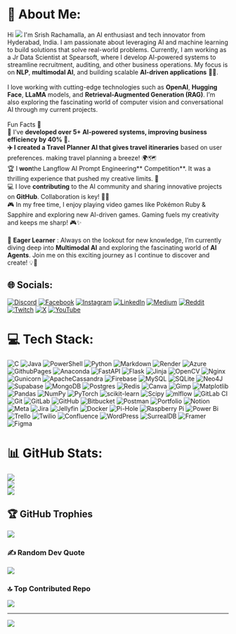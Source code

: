 # 💫 About Me:
Hi ![](https://user-images.githubusercontent.com/18350557/176309783-0785949b-9127-417c-8b55-ab5a4333674e.gif) I'm Srish Rachamalla, an AI enthusiast and tech innovator from Hyderabad, India. I am passionate about leveraging AI and machine learning to build solutions that solve real-world problems. Currently, I am working as a Jr Data Scientist at Spearsoft, where I develop AI-powered systems to streamline recruitment, auditing, and other business operations. My focus is on **NLP**, **multimodal AI**, and building scalable **AI-driven applications** 🤖✨.<br><br>I love working with cutting-edge technologies such as **OpenAI**, **Hugging Face**, **LLaMA** models, and **Retrieval-Augmented Generation (RAG)**. I’m also exploring the fascinating world of computer vision and conversational AI through my current projects.<br><br>Fun Facts 🌟<br>🧠 I’ve **developed **over **5+ AI-powered systems**, improving business efficiency by **40%** 🎉. <br>✈️ I created a **Travel Planner** AI that gives travel** itineraries** based on user preferences. making travel planning a breeze! 🌍🗺️<br>🏆 I **won**the Langflow AI Prompt Engineering** Competition**. It was a thrilling experience that pushed my creative limits. 🏅<br>💻 I love **contributing** to the AI community and sharing innovative projects on **GitHub**. Collaboration is key! 🔗🤝<br>🎮 In my free time, I enjoy playing video games like Pokémon Ruby & Sapphire and exploring new AI-driven games. Gaming fuels my creativity and keeps me sharp! 🎮✨<br><br>🌟 **Eager Learner** : Always on the lookout for new knowledge, I’m currently diving deep into **Multimodal AI** and exploring the fascinating world of **AI Agents**. Join me on this exciting journey as I continue to discover and create! 💡🚀


## 🌐 Socials:
[![Discord](https://img.shields.io/badge/Discord-%237289DA.svg?logo=discord&logoColor=white)](https://discord.gg/theexecutor5677) [![Facebook](https://img.shields.io/badge/Facebook-%231877F2.svg?logo=Facebook&logoColor=white)](https://facebook.com/kapish.rachamalla) [![Instagram](https://img.shields.io/badge/Instagram-%23E4405F.svg?logo=Instagram&logoColor=white)](https://instagram.com/kapishrachamalla) [![LinkedIn](https://img.shields.io/badge/LinkedIn-%230077B5.svg?logo=linkedin&logoColor=white)](https://linkedin.com/in/srishrachamalla) [![Medium](https://img.shields.io/badge/Medium-12100E?logo=medium&logoColor=white)](https://medium.com/@srishrachamalla77) [![Reddit](https://img.shields.io/badge/Reddit-%23FF4500.svg?logo=Reddit&logoColor=white)](https://reddit.com/user/Ok-Chair-2861) [![Twitch](https://img.shields.io/badge/Twitch-%239146FF.svg?logo=Twitch&logoColor=white)](https://twitch.tv/theexeccutor) [![X](https://img.shields.io/badge/X-black.svg?logo=X&logoColor=white)](https://x.com/Srishrachamalla) [![YouTube](https://img.shields.io/badge/YouTube-%23FF0000.svg?logo=YouTube&logoColor=white)](https://youtube.com/@srishrachamalla9607) 

# 💻 Tech Stack:
![C](https://img.shields.io/badge/c-%2300599C.svg?style=for-the-badge&logo=c&logoColor=white) ![Java](https://img.shields.io/badge/java-%23ED8B00.svg?style=for-the-badge&logo=openjdk&logoColor=white) ![PowerShell](https://img.shields.io/badge/PowerShell-%235391FE.svg?style=for-the-badge&logo=powershell&logoColor=white) ![Python](https://img.shields.io/badge/python-3670A0?style=for-the-badge&logo=python&logoColor=ffdd54) ![Markdown](https://img.shields.io/badge/markdown-%23000000.svg?style=for-the-badge&logo=markdown&logoColor=white) ![Render](https://img.shields.io/badge/Render-%46E3B7.svg?style=for-the-badge&logo=render&logoColor=white) ![Azure](https://img.shields.io/badge/azure-%230072C6.svg?style=for-the-badge&logo=microsoftazure&logoColor=white) ![GithubPages](https://img.shields.io/badge/github%20pages-121013?style=for-the-badge&logo=github&logoColor=white) ![Anaconda](https://img.shields.io/badge/Anaconda-%2344A833.svg?style=for-the-badge&logo=anaconda&logoColor=white) ![FastAPI](https://img.shields.io/badge/FastAPI-005571?style=for-the-badge&logo=fastapi) ![Flask](https://img.shields.io/badge/flask-%23000.svg?style=for-the-badge&logo=flask&logoColor=white) ![Jinja](https://img.shields.io/badge/jinja-white.svg?style=for-the-badge&logo=jinja&logoColor=black) ![OpenCV](https://img.shields.io/badge/opencv-%23white.svg?style=for-the-badge&logo=opencv&logoColor=white) ![Nginx](https://img.shields.io/badge/nginx-%23009639.svg?style=for-the-badge&logo=nginx&logoColor=white) ![Gunicorn](https://img.shields.io/badge/gunicorn-%298729.svg?style=for-the-badge&logo=gunicorn&logoColor=white) ![ApacheCassandra](https://img.shields.io/badge/cassandra-%231287B1.svg?style=for-the-badge&logo=apache-cassandra&logoColor=white) ![Firebase](https://img.shields.io/badge/firebase-a08021?style=for-the-badge&logo=firebase&logoColor=ffcd34) ![MySQL](https://img.shields.io/badge/mysql-4479A1.svg?style=for-the-badge&logo=mysql&logoColor=white) ![SQLite](https://img.shields.io/badge/sqlite-%2307405e.svg?style=for-the-badge&logo=sqlite&logoColor=white) ![Neo4J](https://img.shields.io/badge/Neo4j-008CC1?style=for-the-badge&logo=neo4j&logoColor=white) ![Supabase](https://img.shields.io/badge/Supabase-3ECF8E?style=for-the-badge&logo=supabase&logoColor=white) ![MongoDB](https://img.shields.io/badge/MongoDB-%234ea94b.svg?style=for-the-badge&logo=mongodb&logoColor=white) ![Postgres](https://img.shields.io/badge/postgres-%23316192.svg?style=for-the-badge&logo=postgresql&logoColor=white) ![Redis](https://img.shields.io/badge/redis-%23DD0031.svg?style=for-the-badge&logo=redis&logoColor=white) ![Canva](https://img.shields.io/badge/Canva-%2300C4CC.svg?style=for-the-badge&logo=Canva&logoColor=white) ![Gimp](https://img.shields.io/badge/Gimp-657D8B?style=for-the-badge&logo=gimp&logoColor=FFFFFF) ![Matplotlib](https://img.shields.io/badge/Matplotlib-%23ffffff.svg?style=for-the-badge&logo=Matplotlib&logoColor=black) ![Pandas](https://img.shields.io/badge/pandas-%23150458.svg?style=for-the-badge&logo=pandas&logoColor=white) ![NumPy](https://img.shields.io/badge/numpy-%23013243.svg?style=for-the-badge&logo=numpy&logoColor=white) ![PyTorch](https://img.shields.io/badge/PyTorch-%23EE4C2C.svg?style=for-the-badge&logo=PyTorch&logoColor=white) ![scikit-learn](https://img.shields.io/badge/scikit--learn-%23F7931E.svg?style=for-the-badge&logo=scikit-learn&logoColor=white) ![Scipy](https://img.shields.io/badge/SciPy-%230C55A5.svg?style=for-the-badge&logo=scipy&logoColor=%white) ![mlflow](https://img.shields.io/badge/mlflow-%23d9ead3.svg?style=for-the-badge&logo=numpy&logoColor=blue) ![GitLab CI](https://img.shields.io/badge/gitlab%20CI-%23181717.svg?style=for-the-badge&logo=gitlab&logoColor=white) ![Git](https://img.shields.io/badge/git-%23F05033.svg?style=for-the-badge&logo=git&logoColor=white) ![GitLab](https://img.shields.io/badge/gitlab-%23181717.svg?style=for-the-badge&logo=gitlab&logoColor=white) ![GitHub](https://img.shields.io/badge/github-%23121011.svg?style=for-the-badge&logo=github&logoColor=white) ![Bitbucket](https://img.shields.io/badge/bitbucket-%230047B3.svg?style=for-the-badge&logo=bitbucket&logoColor=white) ![Postman](https://img.shields.io/badge/Postman-FF6C37?style=for-the-badge&logo=postman&logoColor=white) ![Portfolio](https://img.shields.io/badge/Portfolio-%23000000.svg?style=for-the-badge&logo=firefox&logoColor=#FF7139) ![Notion](https://img.shields.io/badge/Notion-%23000000.svg?style=for-the-badge&logo=notion&logoColor=white) ![Meta](https://img.shields.io/badge/Meta-%230467DF.svg?style=for-the-badge&logo=Meta&logoColor=white) ![Jira](https://img.shields.io/badge/jira-%230A0FFF.svg?style=for-the-badge&logo=jira&logoColor=white) ![Jellyfin](https://img.shields.io/badge/jellyfin-%23000B25.svg?style=for-the-badge&logo=Jellyfin&logoColor=00A4DC) ![Docker](https://img.shields.io/badge/docker-%230db7ed.svg?style=for-the-badge&logo=docker&logoColor=white) ![Pi-Hole](https://img.shields.io/badge/pihole-%2396060C.svg?style=for-the-badge&logo=pi-hole&logoColor=white) ![Raspberry Pi](https://img.shields.io/badge/-RaspberryPi-C51A4A?style=for-the-badge&logo=Raspberry-Pi) ![Power Bi](https://img.shields.io/badge/power_bi-F2C811?style=for-the-badge&logo=powerbi&logoColor=black) ![Trello](https://img.shields.io/badge/Trello-%23026AA7.svg?style=for-the-badge&logo=Trello&logoColor=white) ![Twilio](https://img.shields.io/badge/Twilio-F22F46?style=for-the-badge&logo=Twilio&logoColor=white) ![Confluence](https://img.shields.io/badge/confluence-%23172BF4.svg?style=for-the-badge&logo=confluence&logoColor=white) ![WordPress](https://img.shields.io/badge/WordPress-%23117AC9.svg?style=for-the-badge&logo=WordPress&logoColor=white) ![SurrealDB](https://img.shields.io/badge/SurrealDB-FF00A0?style=for-the-badge&logo=surrealdb&logoColor=white) ![Framer](https://img.shields.io/badge/Framer-black?style=for-the-badge&logo=framer&logoColor=blue) ![Figma](https://img.shields.io/badge/figma-%23F24E1E.svg?style=for-the-badge&logo=figma&logoColor=white)
# 📊 GitHub Stats:
![](https://github-readme-stats.vercel.app/api?username=srishrachamalla7&theme=github_dark&hide_border=false&include_all_commits=true&count_private=true)<br/>
![](https://github-readme-streak-stats.herokuapp.com/?user=srishrachamalla7&theme=github_dark&hide_border=false)<br/>
![](https://github-readme-stats.vercel.app/api/top-langs/?username=srishrachamalla7&theme=github_dark&hide_border=false&include_all_commits=true&count_private=true&layout=compact)

## 🏆 GitHub Trophies
![](https://github-profile-trophy.vercel.app/?username=srishrachamalla7&theme=radical&no-frame=false&no-bg=true&margin-w=4)

### ✍️ Random Dev Quote
![](https://quotes-github-readme.vercel.app/api?type=horizontal&theme=radical)

### 🔝 Top Contributed Repo
![](https://github-contributor-stats.vercel.app/api?username=srishrachamalla7&limit=5&theme=dark&combine_all_yearly_contributions=true)

---
[![](https://visitcount.itsvg.in/api?id=srishrachamalla7&icon=0&color=0)](https://visitcount.itsvg.in)

<!-- Proudly created with GPRM ( https://gprm.itsvg.in ) -->
